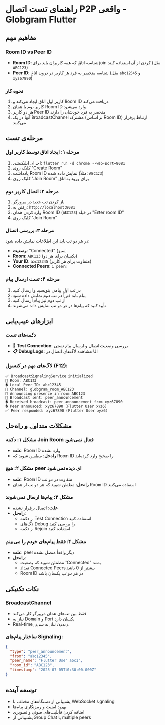 # راهنمای تست اتصال P2P واقعی - Globgram Flutter

## مفاهیم مهم

### Room ID vs Peer ID
- **Room ID**: شناسه اتاق که همه کاربران باید برای join کردن از آن استفاده کنند (مثل `ABC123`)
- **Peer ID**: شناسه منحصر به فرد هر کاربر در درون اتاق (مثل `abc12345` و `xyz67890`)

### نحوه کار
1. کاربر اول اتاق ایجاد می‌کند و Room ID دریافت می‌کند
2. کاربر دوم با همان Room ID وارد می‌شود  
3. هر دو کاربر Peer ID منحصر به فرد خودشان را دارند
4. آنها در یک BroadcastChannel مشترک (بر اساس Room ID) ارتباط برقرار می‌کنند

## مرحله‌ی تست

### مرحله ۱: ایجاد اتاق توسط کاربر اول
1. اجرای اپلیکیشن: `flutter run -d chrome --web-port=8081`
2. کلیک روی "Create Room"
3. یادداشت Room ID نمایش داده شده (مثلاً: `ABC123`)
4. کلیک روی "Join Room" برای ورود به اتاق

### مرحله ۲: اتصال کاربر دوم
1. باز کردن تب جدید در مرورگر
2. رفتن به: `http://localhost:8081`
3. وارد کردن همان Room ID (`ABC123`) در فیلد "Enter room ID"
4. کلیک روی "Join Room"

### مرحله ۳: بررسی اتصال
در هر دو تب باید این اطلاعات نمایش داده شود:
- **وضعیت**: "Connected" (سبز)
- **Room**: `ABC123` (یکسان برای هر دو)
- **Your ID**: `abc12345` (متفاوت برای هر کاربر)
- **Connected Peers**: `1 peers`

### مرحله ۴: تست ارسال پیام
1. در تب اول پیامی بنویسید و ارسال کنید
2. پیام باید فوراً در تب دوم نمایش داده شود
3. از تب دوم نیز پیام ارسال کنید
4. تأیید کنید که پیام‌ها در هر دو تب نمایش داده می‌شوند

## ابزارهای عیب‌یابی

### دکمه‌های تست
- **🐛 Test Connection**: بررسی وضعیت اتصال و ارسال پیام تستی
- **📋 Debug Logs**: مشاهده لاگ‌های اتصال در UI

### لاگ‌های مهم در کنسول (F12):
```
✅ BroadcastSignalingService initialized
📄 Room: ABC123
� Local Peer ID: abc12345
🐛 Channel: globgram_room_ABC123
📄 Announcing presence in room ABC123
🐛 Broadcast sent: peer_announcement
� Received broadcast: peer_announcement from xyz67890
� Peer announced: xyz67890 (Flutter User xyz6)
✅ Peer responded: xyz67890 (Flutter User xyz6)
```

## مشکلات متداول و راه‌حل

### مشکل ۱: دکمه Join Room فعال نمی‌شود
- **علت**: Room ID وارد نشده
- **راه‌حل**: مطمئن شوید که Room ID را صحیح وارد کرده‌اید

### مشکل ۲: هیچ peer ای دیده نمی‌شود
- **علت**: Room ID متفاوت در دو تب
- **راه‌حل**: مطمئن شوید که هر دو تب از همان Room ID استفاده می‌کنند

### مشکل ۳: پیام‌ها ارسال نمی‌شوند
- **علت**: اتصال برقرار نشده
- **راه‌حل**: 
  - از دکمه Test Connection استفاده کنید
  - لاگ‌های Debug را بررسی کنید
  - از دکمه Rejoin استفاده کنید

### مشکل ۴: فقط پیام‌های خودم را می‌بینم
- **علت**: peer دیگر واقعاً متصل نشده
- **راه‌حل**: 
  - مطمئن شوید که وضعیت "Connected" باشد
  - تعداد Connected Peers بیشتر از 0 باشد
  - Room ID در هر دو تب یکسان باشد

## نکات تکنیکی

### BroadcastChannel
- فقط بین تب‌های همان مرورگر کار می‌کند
- نیاز به Domain و Port یکسان دارد
- Real-time و بدون نیاز به سرور

### ساختار پیام‌های Signaling:
```json
{
  "type": "peer_announcement",
  "from": "abc12345",
  "peer_name": "Flutter User abc1",
  "room_id": "ABC123",
  "timestamp": "2025-07-05T10:30:00.000Z"
}
```

## توسعه آینده
- پشتیبانی از دستگاه‌های مختلف با WebSocket signaling
- بهبود امنیت و رمزنگاری پیام‌ها  
- اضافه کردن قابلیت‌های صوتی و تصویری
- پشتیبانی از Group Chat با multiple peers
